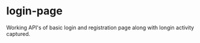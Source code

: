 # login-page
Working API's of basic login and registration page along with longin activity captured.
